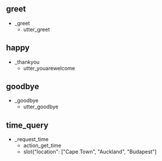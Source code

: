 ## greet
* _greet
    - utter_greet

## happy
* _thankyou
    - utter_youarewelcome

## goodbye
* _goodbye
    - utter_goodbye

## time_query
* _request_time
    - action_get_time
    - slot{"location": ["Cape Town", "Auckland", "Budapest"]
